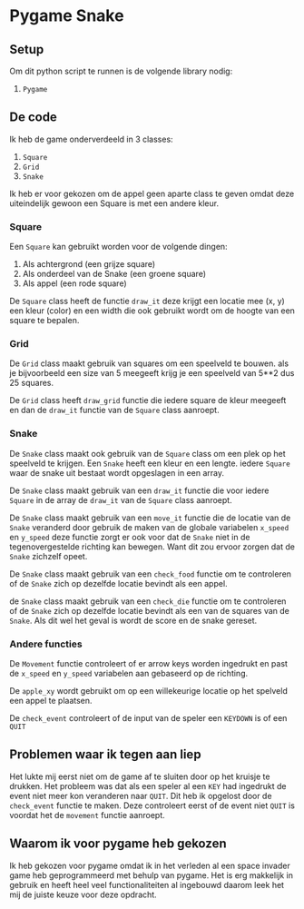 # Pygame Snake 

## Setup 

Om dit python script te runnen is de volgende library nodig:

1. `Pygame`

## De code ##

Ik heb de game onderverdeeld in 3 classes:

1. `Square`
2. `Grid`
3. `Snake`

Ik heb er voor gekozen om de appel geen aparte class te geven omdat deze uiteindelijk gewoon een Square is met een andere kleur.

### Square ###
Een `Square` kan gebruikt worden voor de volgende dingen: 

1. Als achtergrond (een grijze square)
2. Als onderdeel van de Snake (een groene square)
3. Als appel (een rode square)

De `Square` class heeft de functie `draw_it` deze krijgt een locatie mee (x, y) een kleur (color) en een width die ook gebruikt wordt om de hoogte van een square te bepalen.


### Grid ###
De `Grid` class maakt gebruik van squares om een speelveld te bouwen. als je bijvoorbeeld een size van 5 meegeeft krijg je een speelveld van 5**2 dus 25 squares.

De `Grid` class heeft `draw_grid` functie die iedere square de kleur meegeeft en dan de `draw_it` functie van de `Square` class aanroept.


### Snake ###
De `Snake` class maakt ook gebruik van de `Square` class om een plek op het speelveld te krijgen. Een `Snake` heeft een kleur en een lengte. iedere `Square` waar de snake uit bestaat wordt opgeslagen in een array.

De `Snake` class maakt gebruik van een `draw_it` functie die voor iedere `Square` in de array de `draw_it` van de `Square` class aanroept.

De `Snake` class maakt gebruik van een `move_it` functie die de locatie van de `Snake` veranderd door gebruik de maken van de globale variabelen `x_speed` en `y_speed` deze functie zorgt er ook voor dat de `Snake` niet in de tegenovergestelde richting kan bewegen. Want dit zou ervoor zorgen dat de `Snake` zichzelf opeet.

De `Snake` class maakt gebruik van een `check_food` functie om te controleren of de `Snake` zich op dezelfde locatie bevindt als een appel.

de `Snake` class maakt gebruik van een `check_die` functie om te controleren of de `Snake` zich op dezelfde locatie bevindt als een van de squares van de `Snake`. Als dit wel het geval is wordt de score en de snake gereset.

### Andere functies ###

De `Movement` functie controleert of er arrow keys worden ingedrukt en past de `x_speed` en `y_speed` variabelen aan gebaseerd op de richting.

De `apple_xy` wordt gebruikt om op een willekeurige locatie op het spelveld een appel te plaatsen.

De `check_event` controleert of de input van de speler een `KEYDOWN` is of een `QUIT`

## Problemen waar ik tegen aan liep ##

Het lukte mij eerst niet om de game af te sluiten door op het kruisje te drukken. Het probleem was dat als een speler al een `KEY` had ingedrukt de event niet meer kon veranderen naar `QUIT`.  Dit heb ik opgelost door de `check_event` functie te maken. Deze controleert eerst of de event niet `QUIT` is voordat het de `movement` functie aanroept.

## Waarom ik voor pygame heb gekozen ##

Ik heb gekozen voor pygame omdat ik in het verleden al een space invader game heb geprogrammeerd met behulp van pygame.
Het is erg makkelijk in gebruik en heeft heel veel functionaliteiten al ingebouwd daarom leek het mij de juiste keuze voor deze opdracht.
